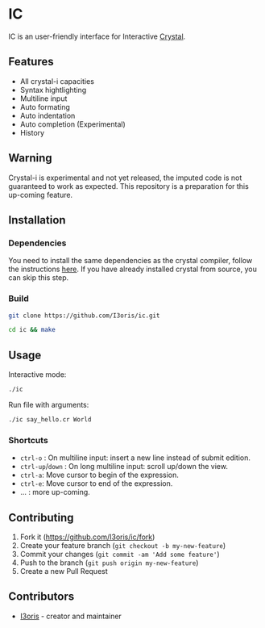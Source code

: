 # IC

IC is an user-friendly interface for Interactive [Crystal](https://crystal-lang.org).

## Features

* All crystal-i capacities
* Syntax hightlighting
* Multiline input
* Auto formating
* Auto indentation
* Auto completion (Experimental)
* History

## Warning

Crystal-i is experimental and not yet released, the imputed code is not guaranteed to work as expected. This repository is a preparation for this up-coming feature.

## Installation

### Dependencies

You need to install the same dependencies as the crystal compiler, follow the instructions [here](https://github.com/crystal-lang/crystal/wiki/All-required-libraries). If you have already installed crystal from source, you can skip this step.

### Build

```sh
git clone https://github.com/I3oris/ic.git

cd ic && make
```

## Usage

Interactive mode:
```sh
./ic
```

Run file with arguments:
```sh
./ic say_hello.cr World
```

### Shortcuts

* `ctrl-o` : On multiline input: insert a new line instead of submit edition.
* `ctrl-up`/`down` : On long multiline input: scroll up/down the view.
* `ctrl-a`: Move cursor to begin of the expression.
* `ctrl-e`: Move cursor to end of the expression.
* ... : more up-coming.

## Contributing

1. Fork it (<https://github.com/I3oris/ic/fork>)
2. Create your feature branch (`git checkout -b my-new-feature`)
3. Commit your changes (`git commit -am 'Add some feature'`)
4. Push to the branch (`git push origin my-new-feature`)
5. Create a new Pull Request

## Contributors

- [I3oris](https://github.com/I3oris) - creator and maintainer
